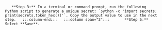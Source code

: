        **Step 3:** In a terminal or command prompt, run the following Python script to generate a unique secret: `python -c 'import secrets; print(secrets.token_hex())'`. Copy the output value to use in the next step.   :::column-end:::   :::column span="2":::       **Step 5:** Select **Save**.